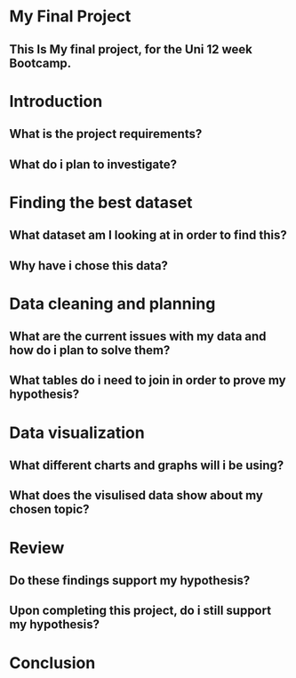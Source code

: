 # My Final Project
This Is My final project, for the Uni 12 week Bootcamp.
---
# Introduction
## What is the project requirements?	
## What do i plan to investigate?	
# Finding the best dataset	
## What dataset am I looking at in order to find this?	
## Why have i chose this data?	
# Data cleaning and planning	
## What are the current issues with my data and how do i plan to solve them?	
## What tables do i need to join in order to prove my hypothesis?	
# Data visualization	
## What different charts and graphs will i be using?	
## What does the visulised data show about my chosen topic?	
# Review	
## Do these findings support my hypothesis?	
## Upon completing this project, do i still support my hypothesis?	
# Conclusion
